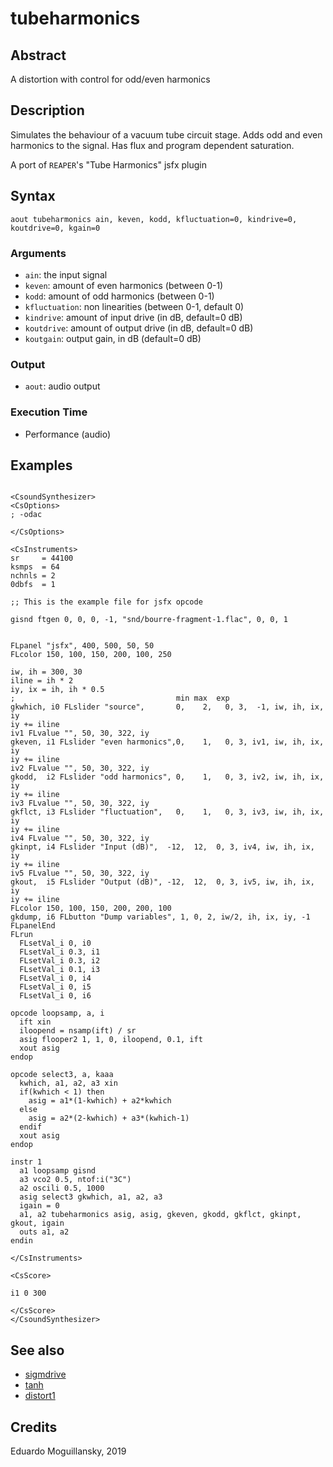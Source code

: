 # tubeharmonics

## Abstract

A distortion with control for odd/even harmonics

## Description

Simulates the behaviour of a vacuum tube circuit stage. Adds odd and 
even harmonics to the signal. Has flux and program dependent saturation.

A port of `REAPER`'s "Tube Harmonics" jsfx plugin
    

## Syntax

    aout tubeharmonics ain, keven, kodd, kfluctuation=0, kindrive=0, koutdrive=0, kgain=0

    

### Arguments

* `ain`: the input signal
* `keven`: amount of even harmonics (between 0-1)
* `kodd`: amount of odd harmonics (between 0-1)
* `kfluctuation`: non linearities (between 0-1, default 0)
* `kindrive`: amount of input drive (in dB, default=0 dB)
* `koutdrive`: amount of output drive (in dB, default=0 dB)
* `koutgain`: output gain, in dB (default=0 dB)

### Output

* `aout`: audio output

### Execution Time

* Performance (audio)

## Examples

```csound 

<CsoundSynthesizer>
<CsOptions>
; -odac 

</CsOptions>

<CsInstruments>
sr     = 44100
ksmps  = 64
nchnls = 2
0dbfs  = 1

;; This is the example file for jsfx opcode

gisnd ftgen 0, 0, 0, -1, "snd/bourre-fragment-1.flac", 0, 0, 1


FLpanel "jsfx", 400, 500, 50, 50
FLcolor 150, 100, 150, 200, 100, 250

iw, ih = 300, 30
iline = ih * 2
iy, ix = ih, ih * 0.5
;                                    min max  exp
gkwhich, i0 FLslider "source",       0,    2,   0, 3,  -1, iw, ih, ix, iy
iy += iline
iv1 FLvalue "", 50, 30, 322, iy
gkeven, i1 FLslider "even harmonics",0,    1,   0, 3, iv1, iw, ih, ix, iy
iy += iline
iv2 FLvalue "", 50, 30, 322, iy
gkodd,  i2 FLslider "odd harmonics", 0,    1,   0, 3, iv2, iw, ih, ix, iy
iy += iline
iv3 FLvalue "", 50, 30, 322, iy
gkflct, i3 FLslider "fluctuation",   0,    1,   0, 3, iv3, iw, ih, ix, iy
iy += iline
iv4 FLvalue "", 50, 30, 322, iy
gkinpt, i4 FLslider "Input (dB)",  -12,  12,  0, 3, iv4, iw, ih, ix, iy
iy += iline
iv5 FLvalue "", 50, 30, 322, iy
gkout,  i5 FLslider "Output (dB)", -12,  12,  0, 3, iv5, iw, ih, ix, iy
iy += iline
FLcolor 150, 100, 150, 200, 200, 100
gkdump, i6 FLbutton "Dump variables", 1, 0, 2, iw/2, ih, ix, iy, -1 
FLpanelEnd
FLrun
  FLsetVal_i 0, i0
  FLsetVal_i 0.3, i1
  FLsetVal_i 0.3, i2
  FLsetVal_i 0.1, i3
  FLsetVal_i 0, i4
  FLsetVal_i 0, i5
  FLsetVal_i 0, i6
  
opcode loopsamp, a, i
  ift xin
  iloopend = nsamp(ift) / sr
  asig flooper2 1, 1, 0, iloopend, 0.1, ift
  xout asig
endop

opcode select3, a, kaaa
  kwhich, a1, a2, a3 xin
  if(kwhich < 1) then
    asig = a1*(1-kwhich) + a2*kwhich
  else
    asig = a2*(2-kwhich) + a3*(kwhich-1)
  endif
  xout asig
endop

instr 1
  a1 loopsamp gisnd
  a3 vco2 0.5, ntof:i("3C")
  a2 oscili 0.5, 1000
  asig select3 gkwhich, a1, a2, a3
  igain = 0
  a1, a2 tubeharmonics asig, asig, gkeven, gkodd, gkflct, gkinpt, gkout, igain
  outs a1, a2
endin

</CsInstruments>

<CsScore>

i1 0 300

</CsScore>
</CsoundSynthesizer>

```


## See also

* [sigmdrive](sigmdrive.md)
* [tanh](http://www.csounds.com/manual/html/tanh.html)
* [distort1](http://www.csounds.com/manual/html/distort1.html)

## Credits

Eduardo Moguillansky, 2019
